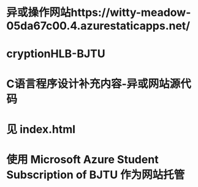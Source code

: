 # 异或操作网站https://witty-meadow-05da67c00.4.azurestaticapps.net/  #

# cryptionHLB-BJTU
# C语言程序设计补充内容-异或网站源代码
# 见 index.html
# 使用 Microsoft Azure Student Subscription of BJTU 作为网站托管
